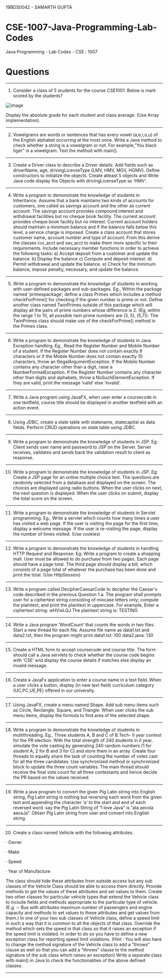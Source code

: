 19BDS0042 - SAMARTH GUPTA

# CSE-1007-Java-Programming-Lab-Codes

Java Programming - Lab Codes - CSE : 1007

# Questions
---------------------------------------------------------------------------------------------------------------------------------------------------------------------------------

1) Consider a class of 5 students for the course CSE1001. Below is mark scored by the
students?

![image](https://user-images.githubusercontent.com/53513648/120498052-8ebe7500-c3dc-11eb-9fea-871efb0ccd55.png)

Display the absolute grade for each student and class average. (Use Array implementation).

---------------------------------------------------------------------------------------------------------------------------------------------------------------------------------
2) Vowelgrams are words or sentences that has every vowel (a,e,i,o,u) of the English
alphabet occurring at the most once. Write a Java method to check whether a string is a
vowelgram or not. For example,”You black tiger" is a vowelgram. Test the method with
main().

---------------------------------------------------------------------------------------------------------------------------------------------------------------------------------
3) Create a Driver class to describe a Driver details. Add fields such as driverName, age,
drivingLicenseType (LMV, HMV, MGV, HGMV). Define constructors to initialize the
objects. Create atleast 5 objects and Write Java code display the Objects with
drivingLicenseType as ‘HMV’.

---------------------------------------------------------------------------------------------------------------------------------------------------------------------------------
4) Write a program to demonstrate the knowledge of students in Inheritance. Assume that a bank maintains two kinds of accounts for customers, one called as savings account and the other as current account. The savings account provides compound interest and withdrawal facilities but no cheque book facility. The current account provides cheque book facility but no interest. Current account holders should maintain a minimum balance and if the balance falls below this level, a service charge is imposed. Create a class account that stores customer name, account number and type of account. From this derive the classes cur_acct and sav_acct to make them more specific to their requirements. Include necessary member functions in order to achieve the following tasks: 
a) Accept deposit from a customer and update the balance. 
b) Display the balance
c) Compute and deposit interest. 
d) Permit withdrawal and update the balance. 
e) Check for the minimum balance, impose penalty, necessary, and update the balance.

---------------------------------------------------------------------------------------------------------------------------------------------------------------------------------
5) Write a program to demonstrate the knowledge of students in working with user-defined packages and sub-packages. Eg., Within the package named ‘primespackage’, define a class Primes which includes a method checkForPrime() for checking if the given number is prime or not. Define another class named TwinPrimes outside of this package which will display all the pairs of prime numbers whose difference is 2. (Eg, within the range 1 to 10, all possible twin prime numbers are (3, 5), (5,7)). The TwinPrimes class should make use of the checkForPrime() method in the Primes class.

---------------------------------------------------------------------------------------------------------------------------------------------------------------------------------
6) Write a program to demonstrate the knowledge of students in Java Exception handling. Eg., Read the Register Number and Mobile Number of a student. If the Register Number does not contain exactly 9 characters or if the Mobile Number does not contain exactly 10 characters, throw an IllegalArgumentException. If the Mobile Number contains any character other than a digit, raise a NumberFormatException. If the Register Number contains any character other than digits and alphabets, throw a NoSuchElementException. If they are valid, print the message ‘valid’ else ‘invalid’.

---------------------------------------------------------------------------------------------------------------------------------------------------------------------------------
7) Write a Java program using JavaFX, when user enter a coursecode in one textfield, course title should be displayed in another textfield with an action event.

---------------------------------------------------------------------------------------------------------------------------------------------------------------------------------
8) Using JDBC, create a state table with statename, statecapital as data fields. Perform CRUD operations on state table using JDBC.

---------------------------------------------------------------------------------------------------------------------------------------------------------------------------------
9) Write a program to demonstrate the knowledge of students in JSP.
Eg: Client sends user name and password to JSP on the Server. Server receives, validates and
sends back the validation result to client as response.

---------------------------------------------------------------------------------------------------------------------------------------------------------------------------------
10) Write a program to demonstrate the knowledge of students in JSP.
Eg: Create a JSP page for an online multiple choice test. The questions are randomly selected
from a database and displayed on the screen. The choices are displayed using radio buttons.
When the user clicks on next, the next question is displayed. When the user clicks on submit,
display the total score on the screen.

---------------------------------------------------------------------------------------------------------------------------------------------------------------------------------
11) Write a program to demonstrate the knowledge of students in Servlet programming.
Eg., Write a servlet which counts how many times a user has visited a web page. If the user is
visiting the page for the first time, display a welcome message. If the user is re-visiting the
page, display the number of times visited. (Use cookies)

---------------------------------------------------------------------------------------------------------------------------------------------------------------------------------
12) Write a program to demonstrate the knowledge of students in handling HTTP Request and
Response.
Eg: Write a program to create a shopping mall. User must be allowed to do purchase from two
pages. Each page should have a page total. The third page should display a bill, which consists
of a page total of whatever the purchase has been done and print the total. (Use HttpSession)

---------------------------------------------------------------------------------------------------------------------------------------------------------------------------------
13) Write a program called DecipherCaesarCode to decipher the Caesar's code described in the
previous Question 1.a. The program shall prompts user for a ciphertext string consisting of mixcase
letters only; compute the plaintext; and print the plaintext in uppercase. For example,
Enter a ciphertext string: wHVwLQJ
The plaintext string is: TESTING

---------------------------------------------------------------------------------------------------------------------------------------------------------------------------------
14) Write a Java program ‘WordCount’ that counts the words in two files. Start a new thread for
each file. Assume file name as data1.txt and data2.txt, then the program might print
data1.txt: 100
data2.java: 130

---------------------------------------------------------------------------------------------------------------------------------------------------------------------------------
15) Create a HTML form to accept coursecode and course title. The form should call a Java servlets to check whether the course code begins with ‘CSE’ and display the course details if matches else display an invalid message.

---------------------------------------------------------------------------------------------------------------------------------------------------------------------------------
16) Create a JavaFx application to enter a course name in a text field. When a user clicks a button, display (in new text field) curriculum category (UC,PC,UE,PE) offered in our university.

---------------------------------------------------------------------------------------------------------------------------------------------------------------------------------
17) Using JavaFX, create a menu named Shape. Add sub menu items such as Circle, Rectangle, Square, and Triangle. When user clicks the sub menu items, display the formula to find area of the selected shape.

---------------------------------------------------------------------------------------------------------------------------------------------------------------------------------
18) Write a program to demonstrate the knowledge of students in multithreading. 
Eg., Three students A, B and C of B.Tech- II year contest for the PR election. With the total strength of 240 students in II year, simulate the vote casting by generating 240 random numbers (1 for student A, 2 for B and 3 for C) and store them in an array. Create four threads to equally share the task of counting the number of votes cast for all the three candidates. Use synchronized method or synchronized block to update the three count variables. The main thread should receive the final vote count for all three contestants and hence decide the PR based on the values received.

---------------------------------------------------------------------------------------------------------------------------------------------------------------------------------
19) Write a java program to convert the given Pig Latin string into English
string, Pig Latin string is nothing but reversing each word from the given
text and appending the character ‘a’ to the start and end of each reversed
word. say the Pig Latin String of “I love Java” is “aIa aevola aavaJa”.
Obtain Pig Latin string from user and convert into English string.

---------------------------------------------------------------------------------------------------------------------------------------------------------------------------------
20) Create a class named Vehicle with the following attributes.

·         Owner

·         Make

·         Speed

·         Year of Manufacture

The class should hide these attributes from outside access but any sub classes of the Vehicle Class should be able to access them directly.
Provide methods to get the values of these attributes and set values to them.
Create two other classes for particular vehicle types that extend the Vehicle class to include fields and methods appropriate to the particular type of vehicle.
(E.g. :- Bus with attributes maximum number of passengers and engine capacity and methods to set values to these attributes and get values from them.)
In one of your two sub classes of Vehicle class, define a speed limit in such a way that it is common to all the objects of that class. Override the method which sets the speed in that class so that it raises an exception if the speed limit is violated. In order to do so you have to define a new exception class for reporting speed limit violations. (Hint : You will also have to change the method signature of the Vehicle class to add a "throws" clause as well so that you can add a "throws" clause to the method signature of the sub class which raises an exception)
Write a separate class with main() in Java to check the functionalities of the above defined classes.

---------------------------------------------------------------------------------------------------------------------------------------------------------------------------------
